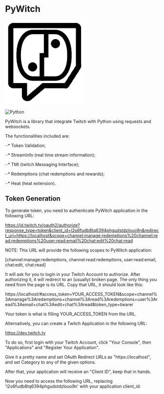 # PyWitch
![pywitch_logo](logo/pywitch_logo.png)

![Python](https://img.shields.io/badge/python-3670A0?style=for-the-badge&logo=python&logoColor=ffdd54)

PyWitch is a library that integrate Twitch with Python using requests and
websockets.

The functionalities included are: 

⋅⋅* Token Validation;

⋅⋅* StreamInfo (real time stream information);

⋅⋅* TMI (twitch Messaging Interface);

⋅⋅* Redemptions (chat redemptions and rewards);

⋅⋅* Heat (heat extension).

## Token Generation ##

To generate token, you need to authenticate PyWitch application in the
following URL:

https://id.twitch.tv/oauth2/authorize?response_type=token&client_id=l2o6fudb8tq6394phgudstdzlouo9n&redirect_uri=https://localhost&scope=channel:manage:redemptions%20channel:read:redemptions%20user:read:email%20chat:edit%20chat:read

NOTE: This URL will provide the following scopes to PyWitch application:

[channel:manage:redemptions, channel:read:redemptions, user:read:email,
chat:edit, chat:read]

It will ask for you to login in your Twitch Account to authorize. After
authorizing it, it will redirect to an (usually) broken page. The only thing
you need from the page is its URL. Copy that URL, it should look like this:

https://localhost/#access_token=YOUR_ACCESS_TOKEN&scope=channel%3Amanage%3Aredemptions+channel%3Aread%3Aredemptions+user%3Aread%3Aemail+chat%3Aedit+chat%3Aread&token_type=bearer

Your token is what is filling YOUR_ACCESS_TOKEN from the URL. 

Alternatively, you can create a Twitch Application in the
following URL:

https://dev.twitch.tv

To do so, first login with your Twitch Account, click "Your Console", then 
"Applications" and "Register Your Application".

Give it a pretty name and set OAuth Redirect URLs as "https://localhost", and
set Category to any of the given options.

After that, your application will receive an "Client ID", keep that in hands.

Now you need to access the following URL, replacing 'l2o6fudb8tq6394phgudstdzlouo9n'
with your application client_id:

